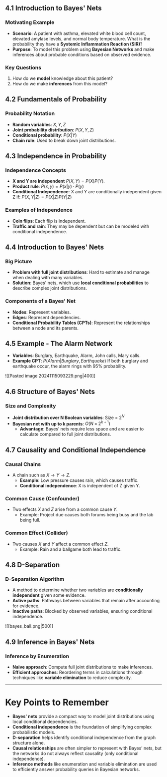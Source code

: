 ## 4.1 Introduction to Bayes' Nets

### Motivating Example

- **Scenario**: A patient with asthma, elevated white blood cell count, elevated amylase levels, and normal body temperature. What is the probability they have a **Systemic Inflammation Reaction (SIR)**?
- **Purpose**: To model this problem using **Bayesian Networks** and make inferences about probable conditions based on observed evidence.

### Key Questions

1. How do we **model** knowledge about this patient?
2. How do we make **inferences** from this model?

## 4.2 Fundamentals of Probability

### Probability Notation

- **Random variables**: $X, Y, Z$
- **Joint probability distribution**: $P(X, Y, Z)$
- **Conditional probability**: $P(X|Y)$
- **Chain rule**: Used to break down joint distributions.

## 4.3 Independence in Probability

### Independence Concepts

- **X and Y are independent** $P(X, Y) = P(X)P(Y)$.
- **Product rule**: $P(x,y)=P(x|y)\cdot P(y)$
- **Conditional Independence**: X and Y are conditionally independent given Z if:
  $P(X, Y|Z) = P(X|Z)P(Y|Z)$

### Examples of Independence

- **Coin flips**: Each flip is independent.
- **Traffic and rain**: They may be dependent but can be modeled with conditional independence.

## 4.4 Introduction to Bayes' Nets

### Big Picture

- **Problem with full joint distributions**: Hard to estimate and manage when dealing with many variables.
- **Solution**: Bayes' nets, which use **local conditional probabilities** to describe complex joint distributions.

### Components of a Bayes' Net

- **Nodes**: Represent variables.
- **Edges**: Represent dependencies.
- **Conditional Probability Tables (CPTs)**: Represent the relationships between a node and its parents.

## 4.5 Example - The Alarm Network

- **Variables**: Burglary, Earthquake, Alarm, John calls, Mary calls.
- **Example CPT**:
  $P(Alarm|Burglary, Earthquake)$
  If both burglary and earthquake occur, the alarm rings with 95% probability.

![[Pasted image 20241115093229.png|400]]

## 4.6 Structure of Bayes' Nets

### Size and Complexity

- **Joint distribution over N Boolean variables**: Size = $2^N$
- **Bayesian net with up to k parents**: $O(N \times 2^{k+1})$
  - **Advantage**: Bayes’ nets require less space and are easier to calculate compared to full joint distributions.

## 4.7 Causality and Conditional Independence

### Causal Chains

- A chain such as $X \rightarrow Y \rightarrow Z$.
  - **Example**: Low pressure causes rain, which causes traffic.
  - **Conditional independence**: X is independent of Z given Y.

### Common Cause (Confounder)

- Two effects $X$ and $Z$ arise from a common cause $Y$.
  - Example: Project due causes both forums being busy and the lab being full.

### Common Effect (Collider)

- Two causes $X$ and $Y$ affect a common effect $Z$.
  - Example: Rain and a ballgame both lead to traffic.

## 4.8 D-Separation

### D-Separation Algorithm

- A method to determine whether two variables are **conditionally independent** given some evidence.
- **Active paths**: Pathways between variables that remain after accounting for evidence.
- **Inactive paths**: Blocked by observed variables, ensuring conditional independence.

![[bayes_ball.png|500]]

## 4.9 Inference in Bayes' Nets

### Inference by Enumeration

- **Naive approach**: Compute full joint distributions to make inferences.
- **Efficient approaches**: Reordering terms in calculations through techniques like **variable elimination** to reduce complexity.

---

# Key Points to Remember

- **Bayes' nets** provide a compact way to model joint distributions using local conditional dependencies.
- **Conditional independence** is the foundation of simplifying complex probabilistic models.
- **D-separation** helps identify conditional independence from the graph structure alone.
- **Causal relationships** are often simpler to represent with Bayes’ nets, but the networks do not always reflect causality (only conditional independence).
- **Inference methods** like enumeration and variable elimination are used to efficiently answer probability queries in Bayesian networks.
